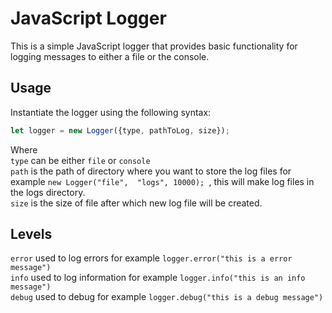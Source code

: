 # JavaScript Logger

This is a simple JavaScript logger that provides basic functionality for logging messages to either a file or the console.

## Usage

Instantiate the logger using the following syntax:

```javascript
let logger = new Logger({type, pathToLog, size});
```
Where <br>
`type` can be either ` file ` or ` console `<br>
`path` is the path of directory where you want to store the log files for example ```new Logger("file",  "logs", 10000); ```, this will make log files in the logs directory.<br>
`size` is the size of file after which new log file will be created.

## Levels
`error` used to log errors for example `logger.error("this is a error message")` <br>
`info` used to log information for example `logger.info("this is an info message")` <br>
`debug` used to debug for example `logger.debug("this is a debug message")` <br>
